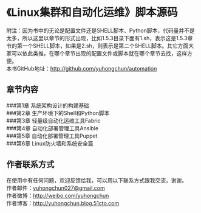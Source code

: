 
《Linux集群和自动化运维》脚本源码
========================================
附注：因为书中的无论是配置文件还是SHELL脚本、Python脚本，代码量并不是太多，所以这里以章节的形式出现，比如1.5.3目录下面有1.sh，表示这是1.5.3章节的第一个SHELL脚本，如果是2.sh，则表示是第二个SHELL脚本。其它方面大家可以依此类推，在哪个章节出现的配置文件或脚本就在哪个章节去找，这样方便。<br>
本书GitHub地址：http://github.com/yuhongchun/automation

章节内容
----------------------------------------
###第1章 系统架构设计的构建基础<br>
###第2章 生产环境下的Shell和Python脚本<br>
###第3章 轻量级自动化运维工具Fabric<br>
###第4章 自动化部署管理工具Ansible<br>
###第5章 自动化部署管理工具Puppet<br>
###第6章 Linux防火墙和系统安全篇<br>


作者联系方式
-----------------------------------------
在使用中有任何问题，欢迎反馈给我，可以用以下联系方式跟我交流，谢谢。<br> 
作者邮件：yuhongchun027@gmail.com<br> 
作者微博：http://weibo.com/yuhongchun<br> 
作者博客：http://yuhongchun.blog.51cto.com<br> 

